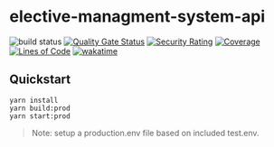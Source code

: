 # elective-managment-system-api
![build status](https://github.com/t348575/elective-managment-system-api/actions/workflows/deploy.yml/badge.svg)
[![Quality Gate Status](http://amrita-elective.tk:9000/api/project_badges/measure?project=ems_api&metric=alert_status)](http://amrita-elective.tk:9000/dashboard?id=ems_api)
[![Security Rating](http://amrita-elective.tk:9000/api/project_badges/measure?project=ems_api&metric=security_rating)](http://amrita-elective.tk:9000/dashboard?id=ems_api)
[![Coverage](http://amrita-elective.tk:9000/api/project_badges/measure?project=ems_api&metric=coverage)](http://amrita-elective.tk:9000/dashboard?id=ems_api)
[![Lines of Code](http://amrita-elective.tk:9000/api/project_badges/measure?project=ems_api&metric=ncloc)](http://amrita-elective.tk:9000/dashboard?id=ems_api)
[![wakatime](https://wakatime.com/badge/github/t348575/elective-managment-system-api.svg)](https://wakatime.com/badge/github/t348575/elective-managment-system-api)

## Quickstart
```
yarn install
yarn build:prod
yarn start:prod
```

> Note: setup a production.env file based on included test.env.
